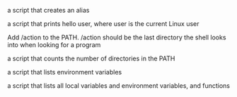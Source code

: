 a script that creates an alias

a script that prints hello user, where user is the current Linux user

Add /action to the PATH. /action should be the last directory the shell looks into when looking for a program

a script that counts the number of directories in the PATH

a script that lists environment variables

a script that lists all local variables and environment variables, and functions

